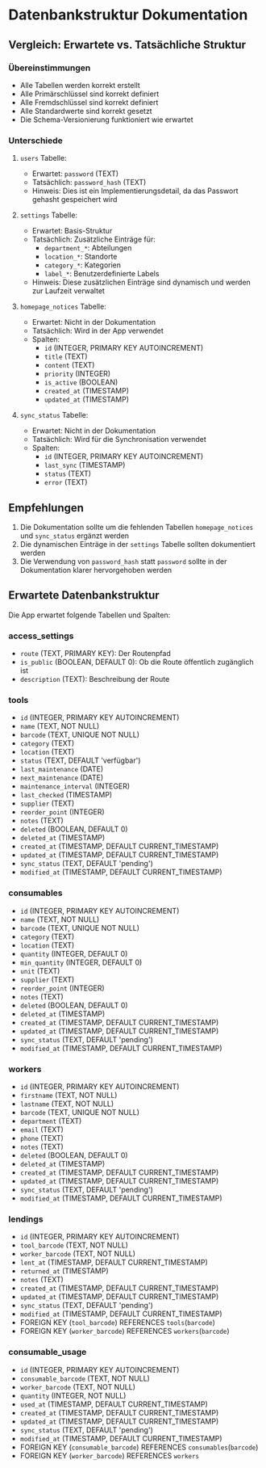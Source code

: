 # Datenbankstruktur Dokumentation

## Vergleich: Erwartete vs. Tatsächliche Struktur

### Übereinstimmungen
- Alle Tabellen werden korrekt erstellt
- Alle Primärschlüssel sind korrekt definiert
- Alle Fremdschlüssel sind korrekt definiert
- Alle Standardwerte sind korrekt gesetzt
- Die Schema-Versionierung funktioniert wie erwartet

### Unterschiede
1. `users` Tabelle:
   - Erwartet: `password` (TEXT)
   - Tatsächlich: `password_hash` (TEXT)
   - Hinweis: Dies ist ein Implementierungsdetail, da das Passwort gehasht gespeichert wird

2. `settings` Tabelle:
   - Erwartet: Basis-Struktur
   - Tatsächlich: Zusätzliche Einträge für:
     - `department_*`: Abteilungen
     - `location_*`: Standorte
     - `category_*`: Kategorien
     - `label_*`: Benutzerdefinierte Labels
   - Hinweis: Diese zusätzlichen Einträge sind dynamisch und werden zur Laufzeit verwaltet

3. `homepage_notices` Tabelle:
   - Erwartet: Nicht in der Dokumentation
   - Tatsächlich: Wird in der App verwendet
   - Spalten:
     - `id` (INTEGER, PRIMARY KEY AUTOINCREMENT)
     - `title` (TEXT)
     - `content` (TEXT)
     - `priority` (INTEGER)
     - `is_active` (BOOLEAN)
     - `created_at` (TIMESTAMP)
     - `updated_at` (TIMESTAMP)

4. `sync_status` Tabelle:
   - Erwartet: Nicht in der Dokumentation
   - Tatsächlich: Wird für die Synchronisation verwendet
   - Spalten:
     - `id` (INTEGER, PRIMARY KEY AUTOINCREMENT)
     - `last_sync` (TIMESTAMP)
     - `status` (TEXT)
     - `error` (TEXT)

## Empfehlungen
1. Die Dokumentation sollte um die fehlenden Tabellen `homepage_notices` und `sync_status` ergänzt werden
2. Die dynamischen Einträge in der `settings` Tabelle sollten dokumentiert werden
3. Die Verwendung von `password_hash` statt `password` sollte in der Dokumentation klarer hervorgehoben werden

## Erwartete Datenbankstruktur

Die App erwartet folgende Tabellen und Spalten:

### access_settings
- `route` (TEXT, PRIMARY KEY): Der Routenpfad
- `is_public` (BOOLEAN, DEFAULT 0): Ob die Route öffentlich zugänglich ist
- `description` (TEXT): Beschreibung der Route

### tools
- `id` (INTEGER, PRIMARY KEY AUTOINCREMENT)
- `name` (TEXT, NOT NULL)
- `barcode` (TEXT, UNIQUE NOT NULL)
- `category` (TEXT)
- `location` (TEXT)
- `status` (TEXT, DEFAULT 'verfügbar')
- `last_maintenance` (DATE)
- `next_maintenance` (DATE)
- `maintenance_interval` (INTEGER)
- `last_checked` (TIMESTAMP)
- `supplier` (TEXT)
- `reorder_point` (INTEGER)
- `notes` (TEXT)
- `deleted` (BOOLEAN, DEFAULT 0)
- `deleted_at` (TIMESTAMP)
- `created_at` (TIMESTAMP, DEFAULT CURRENT_TIMESTAMP)
- `updated_at` (TIMESTAMP, DEFAULT CURRENT_TIMESTAMP)
- `sync_status` (TEXT, DEFAULT 'pending')
- `modified_at` (TIMESTAMP, DEFAULT CURRENT_TIMESTAMP)

### consumables
- `id` (INTEGER, PRIMARY KEY AUTOINCREMENT)
- `name` (TEXT, NOT NULL)
- `barcode` (TEXT, UNIQUE NOT NULL)
- `category` (TEXT)
- `location` (TEXT)
- `quantity` (INTEGER, DEFAULT 0)
- `min_quantity` (INTEGER, DEFAULT 0)
- `unit` (TEXT)
- `supplier` (TEXT)
- `reorder_point` (INTEGER)
- `notes` (TEXT)
- `deleted` (BOOLEAN, DEFAULT 0)
- `deleted_at` (TIMESTAMP)
- `created_at` (TIMESTAMP, DEFAULT CURRENT_TIMESTAMP)
- `updated_at` (TIMESTAMP, DEFAULT CURRENT_TIMESTAMP)
- `sync_status` (TEXT, DEFAULT 'pending')
- `modified_at` (TIMESTAMP, DEFAULT CURRENT_TIMESTAMP)

### workers
- `id` (INTEGER, PRIMARY KEY AUTOINCREMENT)
- `firstname` (TEXT, NOT NULL)
- `lastname` (TEXT, NOT NULL)
- `barcode` (TEXT, UNIQUE NOT NULL)
- `department` (TEXT)
- `email` (TEXT)
- `phone` (TEXT)
- `notes` (TEXT)
- `deleted` (BOOLEAN, DEFAULT 0)
- `deleted_at` (TIMESTAMP)
- `created_at` (TIMESTAMP, DEFAULT CURRENT_TIMESTAMP)
- `updated_at` (TIMESTAMP, DEFAULT CURRENT_TIMESTAMP)
- `sync_status` (TEXT, DEFAULT 'pending')
- `modified_at` (TIMESTAMP, DEFAULT CURRENT_TIMESTAMP)

### lendings
- `id` (INTEGER, PRIMARY KEY AUTOINCREMENT)
- `tool_barcode` (TEXT, NOT NULL)
- `worker_barcode` (TEXT, NOT NULL)
- `lent_at` (TIMESTAMP, DEFAULT CURRENT_TIMESTAMP)
- `returned_at` (TIMESTAMP)
- `notes` (TEXT)
- `created_at` (TIMESTAMP, DEFAULT CURRENT_TIMESTAMP)
- `updated_at` (TIMESTAMP, DEFAULT CURRENT_TIMESTAMP)
- `sync_status` (TEXT, DEFAULT 'pending')
- `modified_at` (TIMESTAMP, DEFAULT CURRENT_TIMESTAMP)
- FOREIGN KEY (`tool_barcode`) REFERENCES `tools`(`barcode`)
- FOREIGN KEY (`worker_barcode`) REFERENCES `workers`(`barcode`)

### consumable_usage
- `id` (INTEGER, PRIMARY KEY AUTOINCREMENT)
- `consumable_barcode` (TEXT, NOT NULL)
- `worker_barcode` (TEXT, NOT NULL)
- `quantity` (INTEGER, NOT NULL)
- `used_at` (TIMESTAMP, DEFAULT CURRENT_TIMESTAMP)
- `created_at` (TIMESTAMP, DEFAULT CURRENT_TIMESTAMP)
- `updated_at` (TIMESTAMP, DEFAULT CURRENT_TIMESTAMP)
- `sync_status` (TEXT, DEFAULT 'pending')
- `modified_at` (TIMESTAMP, DEFAULT CURRENT_TIMESTAMP)
- FOREIGN KEY (`consumable_barcode`) REFERENCES `consumables`(`barcode`)
- FOREIGN KEY (`worker_barcode`) REFERENCES `workers`